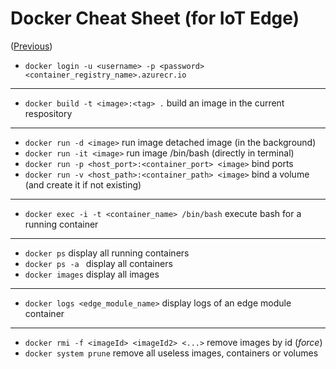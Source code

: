 # Docker Cheat Sheet (for IoT Edge)

([Previous](../README.md))

- `docker login -u <username> -p <password> <container_registry_name>.azurecr.io`

--------

- `docker build -t <image>:<tag> .` build an image in the current respository

--------

- `docker run -d <image>` run image detached image (in the background)
- `docker run -it <image>` run image /bin/bash (directly in terminal)
- `docker run -p <host_port>:<container_port> <image>` bind ports 
- `docker run -v <host_path>:<container_path> <image>` bind a volume (and create it if not existing)

-------------

- `docker exec -i -t <container_name> /bin/bash` execute bash for a running container

-------------

- `docker ps` display all running containers
- `docker ps -a ` display all containers
- `docker images` display all images

-------------

- `docker logs <edge_module_name>` display logs of an edge module container

----------

- `docker rmi -f <imageId> <imageId2> <...>` remove images by id (*force*)
- `docker system prune` remove all useless images, containers or volumes  
